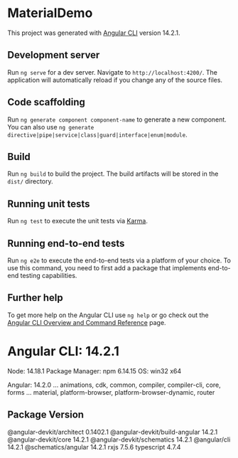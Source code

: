 # MaterialDemo

This project was generated with [Angular CLI](https://github.com/angular/angular-cli) version 14.2.1.

## Development server

Run `ng serve` for a dev server. Navigate to `http://localhost:4200/`. The application will automatically reload if you change any of the source files.

## Code scaffolding

Run `ng generate component component-name` to generate a new component. You can also use `ng generate directive|pipe|service|class|guard|interface|enum|module`.

## Build

Run `ng build` to build the project. The build artifacts will be stored in the `dist/` directory.

## Running unit tests

Run `ng test` to execute the unit tests via [Karma](https://karma-runner.github.io).

## Running end-to-end tests

Run `ng e2e` to execute the end-to-end tests via a platform of your choice. To use this command, you need to first add a package that implements end-to-end testing capabilities.

## Further help

To get more help on the Angular CLI use `ng help` or go check out the [Angular CLI Overview and Command Reference](https://angular.io/cli) page.



# Angular CLI: 14.2.1
Node: 14.18.1
Package Manager: npm 6.14.15
OS: win32 x64

Angular: 14.2.0
... animations, cdk, common, compiler, compiler-cli, core, forms
... material, platform-browser, platform-browser-dynamic, router

Package                         Version
---------------------------------------------------------
@angular-devkit/architect       0.1402.1
@angular-devkit/build-angular   14.2.1
@angular-devkit/core            14.2.1
@angular-devkit/schematics      14.2.1
@angular/cli                    14.2.1
@schematics/angular             14.2.1
rxjs                            7.5.6
typescript                      4.7.4
